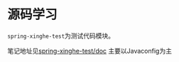 # 源码学习
`spring-xinghe-test`为测试代码模块。

笔记地址见[spring-xinghe-test/doc](spring-xinghe-test/doc)
主要以Javaconfig为主
